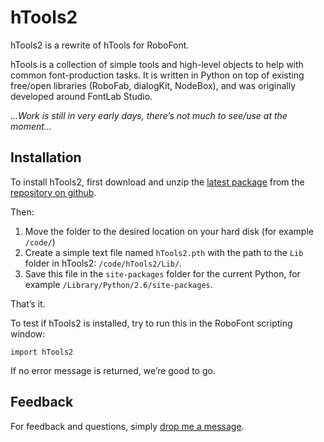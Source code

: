 hTools2
=======

hTools2 is a rewrite of hTools for RoboFont.

hTools is a collection of simple tools and high-level objects to help with common font-production tasks. It is written in Python on top of existing free/open libraries (RoboFab, dialogKit, NodeBox), and was originally developed around FontLab Studio. 

*...Work is still in very early days, there’s not much to see/use at the moment...*


Installation
------------

To install hTools2, first download and unzip the [latest package](https://github.com/gferreira/hTools2/zipball/master) from the [repository on github](https://github.com/gferreira/hTools2).

Then:

1. Move the folder to the desired location on your hard disk (for example `/code/`)
2. Create a simple text file named `hTools2.pth` with the path to the `Lib` folder in hTools2: `/code/hTools2/Lib/`.
3. Save this file in the `site-packages` folder for the current Python, for example `/Library/Python/2.6/site-packages`.

That’s it.

To test if hTools2 is installed, try to run this in the RoboFont scripting window:

    import hTools2
    
If no error message is returned, we’re good to go.


Feedback
--------

For feedback and questions, simply [drop me a message](mailto:gustavo@hipertipo.com).

